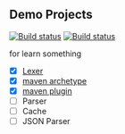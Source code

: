 ## Demo Projects
[![Build status](https://github.com/wuare/demo/workflows/demo-compile/badge.svg)](https://github.com/wuare/demo/actions) 
[![Build status](https://github.com/wuare/demo/workflows/demo-json/badge.svg)](https://github.com/wuare/demo/actions) 

for learn something
- [x] [Lexer](https://github.com/wuare/demo/blob/master/demo-compile/src/main/java/top/wuare/syntax/Scanner.java)
- [x] [maven archetype](https://github.com/wuare/demo/tree/master/demo-maven-archetype)
- [x] [maven plugin](https://github.com/wuare/demo/tree/master/demo-maven-plugin)  
- [ ] Parser
- [ ] Cache
- [ ] JSON Parser
